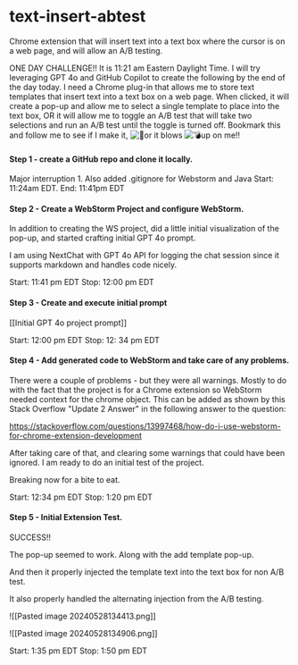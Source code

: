 # text-insert-abtest
Chrome extension that will insert text into a text box where the cursor is on a web page, and will allow an A/B testing.

ONE DAY CHALLENGE!! It is 11:21 am Eastern Daylight Time. I will try leveraging GPT 4o and GitHub Copilot to create the following by the end of the day today. I need a Chrome plug-in that allows me to store text templates that insert text into a text box on a web page. When clicked, it will create a pop-up and allow me to select a single template to place into the text box, OR it will allow me to toggle an A/B test that will take two selections and run an A/B test until the toggle is turned off. Bookmark this and follow me to see if I make it, ![🥳](https://abs-0.twimg.com/emoji/v2/svg/1f973.svg "Partying face")or it blows ![💣](https://abs-0.twimg.com/emoji/v2/svg/1f4a3.svg "Bomb")up on me!!

#### Step 1 - create a GitHub repo and clone it locally.
Major interruption 1.
Also added .gitignore for Webstorm and Java Start: 11:24am EDT.
End: 11:41pm EDT

#### Step 2 - Create a WebStorm Project and configure WebStorm.

In addition to creating the WS project, did a little initial visualization of the pop-up, and started crafting initial GPT 4o prompt.

I am using NextChat with GPT 4o API for logging the chat session since it supports markdown and handles code nicely.

Start: 11:41 pm EDT
Stop: 12:00 pm EDT

#### Step 3 - Create and execute initial prompt

[[Initial GPT 4o project prompt]]

Start: 12:00 pm EDT
Stop:  12: 34 pm EDT

#### Step 4 - Add generated code to WebStorm and take care of any problems.

There were a couple of problems - but they were all warnings. Mostly to do with the fact that the project is for a Chrome extension so WebStorm needed context for the chrome object. This can be added as shown by this Stack Overflow "Update 2 Answer" in the following answer to the question:

https://stackoverflow.com/questions/13997468/how-do-i-use-webstorm-for-chrome-extension-development

After taking care of that, and clearing some warnings that could have been ignored. I am ready to do an initial test of the project.

Breaking now for a bite to eat.

Start: 12:34 pm EDT
Stop: 1:20 pm EDT

#### Step 5 - Initial Extension Test.

SUCCESS!!

The pop-up seemed to work. Along with the add template pop-up.

And then it properly injected the template text into the text box for non A/B test.

It also properly handled the alternating injection from the A/B testing.

![[Pasted image 20240528134413.png]]

![[Pasted image 20240528134906.png]]

Start: 1:35 pm EDT
Stop: 1:50 pm EDT